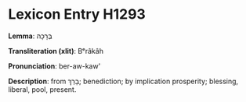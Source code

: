 # Lexicon Entry H1293

**Lemma**: בְּרָכָה

**Transliteration (xlit)**: Bᵉrâkâh

**Pronunciation**: ber-aw-kaw'

**Description**:
from בָרַךְ; benediction; by implication prosperity; blessing, liberal, pool, present.
